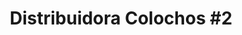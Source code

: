 ---
title: "Distribuidora Colochos #2"
url: /desamparados/distribuidora-colochos-2/
shop: muebles
---